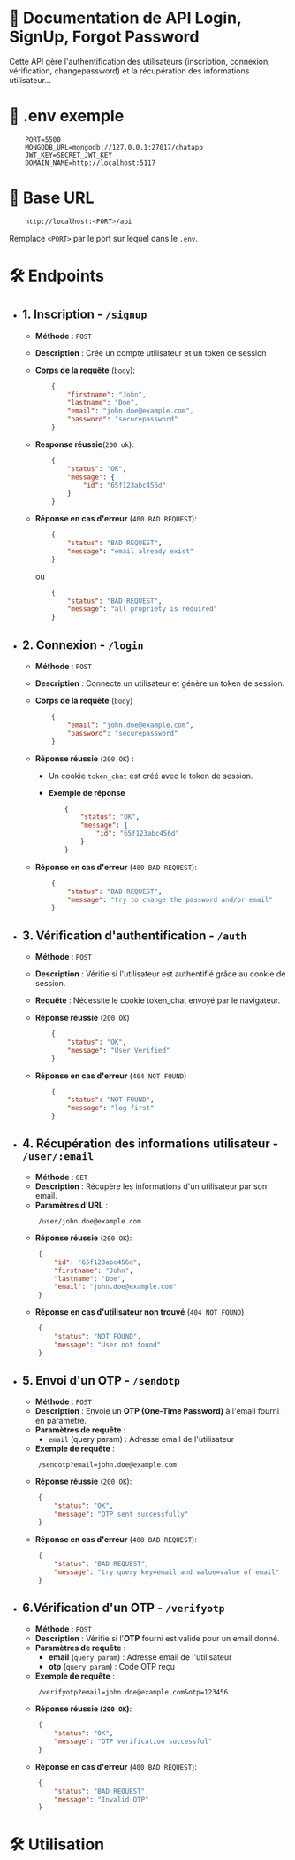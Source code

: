 # 📝 Documentation de API Login, SignUp, Forgot Password

Cette API gère l'authentification des utilisateurs (inscription, connexion, vérification, changepassword) et la récupération des informations utilisateur...

# 📌 .env exemple

```.env
    PORT=5500
    MONGODB_URL=mongodb://127.0.0.1:27017/chatapp
    JWT_KEY=SECRET_JWT_KEY
    DOMAIN_NAME=http://localhost:5117
```

# 📌 Base URL

```bash
    http://localhost:<PORT>/api
```

Remplace `<PORT>` par le port sur lequel dans le `.env`.

# 🛠️ Endpoints

- ## 1.  **Inscription - `/signup`**
    - **Méthode** : `POST`
    - **Description** : Crée un compte utilisateur et un token de session
    - **Corps de la requête** (`body`):
  
        ```json
            {
                "firstname": "John",
                "lastname": "Doe",
                "email": "john.doe@example.com",
                "password": "securepassword"
            }
        ```
  - **Response réussie**(`200 ok`):
  
    ```json
        {
            "status": "OK",
            "message": {
                "id": "65f123abc456d"
            }
        }

    ```
  - **Réponse en cas d'erreur** (`400 BAD REQUEST`):
    
    ```json
        {
            "status": "BAD REQUEST",
            "message": "email already exist"
        }

    ```
    ou
    ```json
        {
            "status": "BAD REQUEST",
            "message": "all propriety is required"
        }

    ```

- ## 2. **Connexion - `/login`**
    - **Méthode** : `POST`
    - **Description** : Connecte un utilisateur et génère un token de session.
    - **Corps de la requête** (`body`)
  
        ```json
            {
                "email": "john.doe@example.com",
                "password": "securepassword"
            }

        ```
    - **Réponse réussie** (`200 OK`) :
      - Un cookie `token_chat` est créé avec le token de session.
      - **Exemple de réponse**

        ```json
            {
                "status": "OK",
                "message": {
                    "id": "65f123abc456d"
                }
            }

        ```
    - **Réponse en cas d'erreur** (`400 BAD REQUEST`):

        ```json
            {
                "status": "BAD REQUEST",
                "message": "try to change the password and/or email"
            }

        ```

    
- ## 3. **Vérification d'authentification**  - `/auth`
    - **Méthode** : `POST`
    - **Description** : Vérifie si l'utilisateur est authentifié grâce au cookie de session.
    - **Requête** : Nécessite le cookie token_chat envoyé par le navigateur.
    - **Réponse réussie** (`200 OK`)

        ```json
            {
                "status": "OK",
                "message": "User Verified"
            }

        ```
    - **Réponse en cas d'erreur** (`404 NOT FOUND`)
  
        ```json
            {
                "status": "NOT FOUND",
                "message": "log first"
            }

        ```

- ## 4. **Récupération des informations utilisateur** - `/user/:email`
    - **Méthode** : `GET`
    - **Description** : Récupère les informations d'un utilisateur par son email.
    - **Paramètres d'URL** :

    ```url
        /user/john.doe@example.com
    ```
    - **Réponse réussie** (`200 OK`):
  
    ```json
        {
            "id": "65f123abc456d",
            "firstname": "John",
            "lastname": "Doe",
            "email": "john.doe@example.com"
        }

    ```
    - **Réponse en cas d'utilisateur non trouvé** (`404 NOT FOUND`)

    ```json
        {
            "status": "NOT FOUND",
            "message": "User not found"
        }

    ```
- ## 5. **Envoi d'un OTP** - `/sendotp`

    - **Méthode** : `POST`
    - **Description** : Envoie un **OTP (One-Time Password)** à l'email fourni en paramètre.
    - **Paramètres de requête** :
      - `email` (query param) : Adresse email de l'utilisateur
    - **Exemple de requête** :
    ```url
        /sendotp?email=john.doe@example.com
    ```
    - **Réponse réussie** (`200 OK`):
    ```json
        {
            "status": "OK",
            "message": "OTP sent successfully"
        }
    ```
    - **Réponse en cas d'erreur** (`400 BAD REQUEST`):
    ```json
        {
            "status": "BAD REQUEST",
            "message": "try query key=email and value=value of email"
        }
    ``` 
- ## 6.**Vérification d'un OTP** - `/verifyotp`

    - **Méthode** : `POST`
    - **Description** : Vérifie si l'**OTP** fourni est valide pour un email donné.
    - **Paramètres de requête** :
      - **email** (`query param`) : Adresse email de l'utilisateur
      - **otp** (`query param`) : Code OTP reçu
    - **Exemple de requête** :
    ```url
        /verifyotp?email=john.doe@example.com&otp=123456
    ``` 
    - **Réponse réussie (`200 OK`)**:
    ```json
        {
            "status": "OK",
            "message": "OTP verification successful"
        }
    ``` 
    - **Réponse en cas d'erreur** (`400 BAD REQUEST`):
    ```json
        {
            "status": "BAD REQUEST",
            "message": "Invalid OTP"
        }
    ```
# 🛠️ Utilisation


